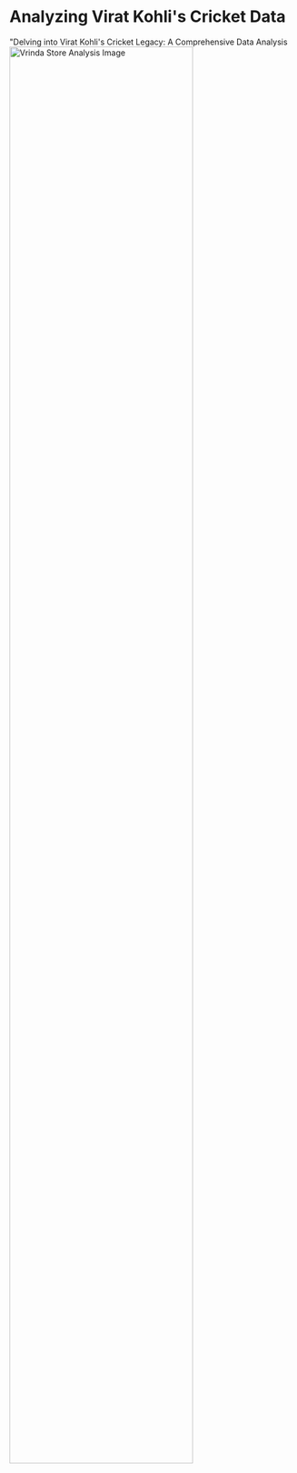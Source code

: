 # Analyzing Virat Kohli's Cricket Data
"Delving into Virat Kohli's Cricket Legacy: A Comprehensive Data Analysis
<img src="https://drive.google.com/uc?id=1wTgPGr5MPhn8SmG3aILTKPWYSmG2AECZ" alt="Vrinda Store Analysis Image" style="width:80%; max-width:700px;">
